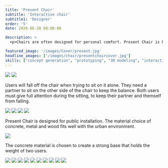 ```yaml
---
title: 'Present Chair'
subtitle: 'Interactive chair'
subtitle1: 'Designer'
order: '5'
date: 2020-06-28 00:00:00

description: >
  <p>Chairs are often designed for personal comfort. Present Chair is however, designed for two people to sit on. This playful chair can create more interaction between friends, lovers or even strangers.</P>

featured_image: '/images/Cover/present.jpg'
headline_images: ['/images/chair/presentchaircover.jpg']
skills: ["concept generation", "prototyping", "3D modeling", "interaction design", "material research"]
---
```

<div class="gallery" data-columns="2">
	<img src="/images/chair/present_chair2.jpg">
	<img src="/images/chair/present_chair3.jpg">
</div>

Users will fall off the chair when trying to sit on it alone. They need a partner to sit on the other side of the chair to keep the balance. Both users must give full attention during the sitting, to keep their partner and themself from falling.


<div class="gallery" data-columns="4">
	<img src="/images/chair/present_material1.jpg">
	<img src="/images/chair/present_material2.jpg">
	<img src="/images/chair/present_material3.jpg">
	<img src="/images/chair/present_material4.jpg">
</div>

Present Chair is designed for public installation. The material choice of concrete, metal and wood fits well with the urban environment. 

![](/images/chair/present_structure.jpg)

The concrete material is chosen to create a strong base that holds the weight of two users. 

<div class="gallery" data-columns="4">
	<img src="/images/chair/present_proto1.jpg">
	<img src="/images/chair/present_proto2.jpg">
	<img src="/images/chair/present_proto5.jpg">
	<img src="/images/chair/present_process2.jpg">
	<img src="/images/chair/present_process7.jpg">
	<img src="/images/chair/present_process9.jpg">
	<img src="/images/chair/present_process12.jpg">
	<img src="/images/chair/present_user6.jpg">
	<img src="/images/chair/present_user5.jpg">
	<img src="/images/chair/present_user3.jpg">


